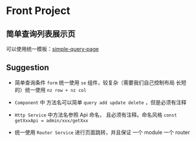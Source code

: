 # Front Project

## 简单查询列表展示页

可以使用统一模板：[simple-query-page](./simple-query-page.md)

## Suggestion

- 简单查询条件 `form` 统一使用 `se` 组件，较复杂（需要我们自己控制布局 长短的）统一使用 `nz row + nz col`

- `Component` 中 方法名可以简单 `query add update delete` ，但是必须有注释

- `Http Service` 中方法名参照 Api 命名， 且必须有注释。命名风格 `const getXxxApi = admin/xxx/getXxx`

- 统一使用 `Router Service` 进行页面跳转，并且保证 一个 module 一个 router
